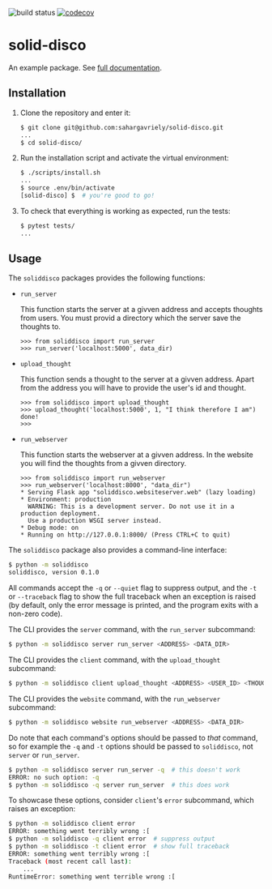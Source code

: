 ![build status](https://travis-ci.com/sahargavriely/solid-disco.svg?branch=main)
[![codecov](https://codecov.io/gh/sahargavriely/solid-disco/branch/main/graph/badge.svg?token=1IEZYW6IJO)](https://codecov.io/gh/sahargavriely/solid-disco)

# solid-disco

An example package. See [full documentation](https://advanced-system-design-foobar.readthedocs.io/en/latest/).

## Installation

1. Clone the repository and enter it:

    ```sh
    $ git clone git@github.com:sahargavriely/solid-disco.git
    ...
    $ cd solid-disco/
    ```

2. Run the installation script and activate the virtual environment:

    ```sh
    $ ./scripts/install.sh
    ...
    $ source .env/bin/activate
    [solid-disco] $  # you're good to go!
    ```

3. To check that everything is working as expected, run the tests:


    ```sh
    $ pytest tests/
    ...
    ```

## Usage

The `soliddisco` packages provides the following functions:

- `run_server`

    This function starts the server at a givven address and accepts thoughts from users.
    You must provid a directory which the server save the thoughts to. 

    ```pycon
    >>> from soliddisco import run_server
    >>> run_server('localhost:5000', data_dir)

    ```

- `upload_thought`

    This function sends a thought to the server at a givven address.
    Apart from the address you will have to provide the user's id and thought.

    ```pycon
    >>> from soliddisco import upload_thought
    >>> upload_thought('localhost:5000', 1, "I think therefore I am")
    done!
    >>>
    ```

- `run_webserver`

    This function starts the webserver at a givven address.
    In the website you will find the thoughts from a givven directory.

    ```pycon
    >>> from soliddisco import run_webserver
    >>> run_webserver('localhost:8000', "data_dir")
    * Serving Flask app "soliddisco.websiteserver.web" (lazy loading)
    * Environment: production
      WARNING: This is a development server. Do not use it in a production deployment.
      Use a production WSGI server instead.
    * Debug mode: on
    * Running on http://127.0.0.1:8000/ (Press CTRL+C to quit)

    ```

The `soliddisco` package also provides a command-line interface:

```sh
$ python -m soliddisco
soliddisco, version 0.1.0
```

All commands accept the `-q` or `--quiet` flag to suppress output, and the `-t`
or `--traceback` flag to show the full traceback when an exception is raised
(by default, only the error message is printed, and the program exits with a
non-zero code).

The CLI provides the `server` command, with the `run_server` subcommand:

```sh
$ python -m soliddisco server run_server <ADDRESS> <DATA_DIR>
```

The CLI provides the `client` command, with the `upload_thought` subcommand:

```sh
$ python -m soliddisco client upload_thought <ADDRESS> <USER_ID> <THOUGHT>
```

The CLI provides the `website` command, with the `run_webserver` subcommand:

```sh
$ python -m soliddisco website run_webserver <ADDRESS> <DATA_DIR>
```

Do note that each command's options should be passed to *that* command, so for
example the `-q` and `-t` options should be passed to `soliddisco`, not `server` or
`run_server`.

```sh
$ python -m soliddisco server run_server -q  # this doesn't work
ERROR: no such option: -q
$ python -m soliddisco -q server run_server  # this does work
```

To showcase these options, consider `client`'s `error` subcommand, which raises an
exception:

```sh
$ python -m soliddisco client error
ERROR: something went terribly wrong :[
$ python -m soliddisco -q client error  # suppress output
$ python -m soliddisco -t client error  # show full traceback
ERROR: something went terribly wrong :[
Traceback (most recent call last):
    ...
RuntimeError: something went terrible wrong :[
```
